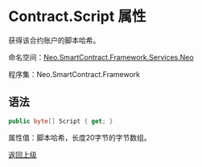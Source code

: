 # Contract.Script 属性

获得该合约账户的脚本哈希。

命名空间：[Neo.SmartContract.Framework.Services.Neo](../../neo.md)

程序集：Neo.SmartContract.Framework

## 语法

```c#
public byte[] Script { get; }
```

属性值：脚本哈希，长度20字节的字节数组。



[返回上级](../Contract.md)